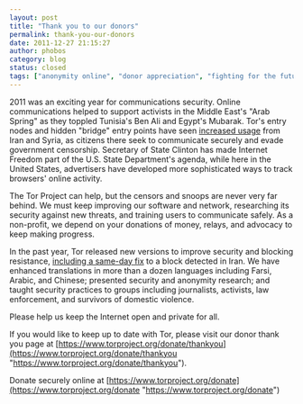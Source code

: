 ```yaml
---
layout: post
title: "Thank you to our donors"
permalink: thank-you-our-donors
date: 2011-12-27 21:15:27
author: phobos
category: blog
status: closed
tags: ["anonymity online", "donor appreciation", "fighting for the future", "hugs", "thanks", "tor"]
---
```


2011 was an exciting year for communications security. Online communications helped to support activists in the Middle East's "Arab Spring" as they toppled Tunisia's Ben Ali and Egypt's Mubarak. Tor's entry nodes and hidden "bridge" entry points have seen [increased usage](https://metrics.torproject.org/users.html) from Iran and Syria, as citizens there seek to communicate securely and evade government censorship. Secretary of State Clinton has made Internet Freedom part of the U.S. State Department's agenda, while here in the United States, advertisers have developed more sophisticated ways to track browsers' online activity.

The Tor Project can help, but the censors and snoops are never very far behind. We must keep improving our software and network, researching its security against new threats, and training users to communicate safely. As a non-profit, we depend on your donations of money, relays, and advocacy to keep making progress.

In the past year, Tor released new versions to improve security and blocking resistance, [including a same-day fix](https://blog.torproject.org/blog/iran-blocks-tor-tor-releases-same-day-fix) to a block detected in Iran. We have enhanced translations in more than a dozen languages including Farsi, Arabic, and Chinese; presented security and anonymity research; and taught security practices to groups including journalists, activists, law enforcement, and survivors of domestic violence.

Please help us keep the Internet open and private for all.

If you would like to keep up to date with Tor, please visit our donor thank you page at [https://www.torproject.org/donate/thankyou](https://www.torproject.org/donate/thankyou "https://www.torproject.org/donate/thankyou").

Donate securely online at [https://www.torproject.org/donate](https://www.torproject.org/donate "https://www.torproject.org/donate")
